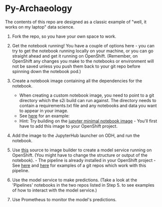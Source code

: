 # Py-Archaeology

The contents of this repo are designed as a classic example of "well, it works on my laptop" data science. 

1. Fork the repo, so you have your own space to work. 

2. Get the notebook running! You have a couple of options here - you can try to get the notebook running locally on your machine, or you can go straight ahead and get it running on OpenShift. (Remember, on OpenShift any changes you make to the notebooks or environment will not be saved unless you push them back to your git repo before spinning down the notebook pod.)

3. Create a notebook image containing all the dependencies for the notebook.
	- When creating a custom notebook image, you need to point to a git directory which the s2i build can run against. The directory needs to contain a requirements.txt file and any notebooks and data you want to appear in your image. 
	- See [here](https://github.com/willb/jupyter-notebooks#creating-custom-notebook-images) for an example: 
	- Hint: Try building on the [jupyter minimal notebook image](https://hub.docker.com/r/jupyter/minimal-notebook)
				- You'll first have to add this image to your OpenShift project. 
4. Add the image to the JupyterHub launcher on ODH, and run the notebook.

5. Use [this](https://github.com/willb/simple-model-s2i/blob/pipeline-s2i/.s2i/assemble) source to image builder to create a model service running on OpenShift. (You might have to change the structure or output of the notebook). 
		- The pipeline is already installed in your OpenShift project
		- See [here](https://github.com/willb/fraud-notebooks) and [here](https://github.com/aicoe-fde/ml-workflows-notebook) for examples of a git repos which work with this pipeline. 
6. Use the model service to make predictions. (Take a look at the 'Pipelines' notebooks in the two repos listed in Step 5. to see examples of how to interact with the model service.)
7. Use Prometheus to monitor the model's predictions. 


